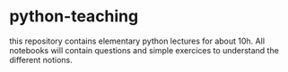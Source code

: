 # python-teaching

this repository contains elementary python lectures for about 10h. 
All notebooks will contain questions and simple exercices to understand the different notions. 
